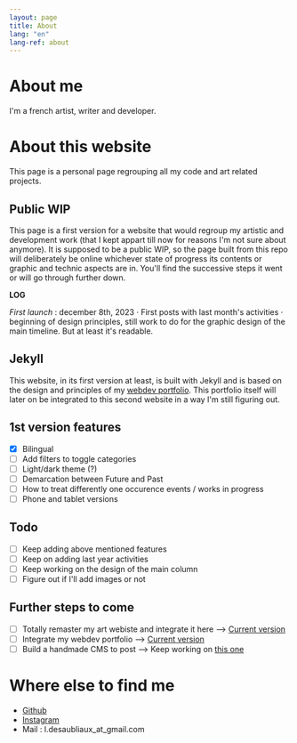 ```yaml
---
layout: page
title: About
lang: "en"
lang-ref: about
---
```

# About me
I'm a french artist, writer and developer.

# About this website
This page is a personal page regrouping all my code and art related projects.

## Public WIP
This page is a first version for a website that would regroup my artistic and development work (that I kept appart till now for reasons I'm not sure about anymore).
It is supposed to be a public WIP, so the page built from this repo will deliberately be online whichever state of progress its contents or graphic and technic aspects are in. You'll find the successive steps it went or will go through further down.

**LOG**

*First launch* : december 8th, 2023 &middot; First posts with last month's activities &middot; beginning of design principles, still work to do for the graphic design of the main timeline. But at least it's readable.

## Jekyll
This website, in its first version at least, is built with Jekyll and is based on the design and principles of my [webdev portfolio](https://pquod.github.io/dev_portfolio/). This portfolio itself will later on be integrated to this second website in a way I'm still figuring out.

## 1st version features
- [x] Bilingual
- [ ] Add filters to toggle categories
- [ ] Light/dark theme (?)
- [ ] Demarcation between Future and Past
- [ ] How to treat differently one occurence events / works in progress
- [ ] Phone and tablet versions

## Todo
- [ ] Keep adding above mentioned features
- [ ] Keep on adding last year activities
- [ ] Keep working on the design of the main column
- [ ] Figure out if I'll add images or not

## Further steps to come
- [ ] Totally remaster my art webiste and integrate it here --> [Current version](www.luciedesaubliaux.fr)
- [ ] Integrate my webdev portfolio --> [Current version](https://pquod.github.io/dev_portfolio/)
- [ ] Build a handmade CMS to post --> Keep working on [this one](https://github.com/PQuod/JStoMDJekyllPortfolio)

# Where else to find me 
- [Github](https://github.com/PQuod/)
- [Instagram](https://www.instagram.com/lucie_desaubliaux/)
- Mail : l.desaubliaux_at_gmail.com
